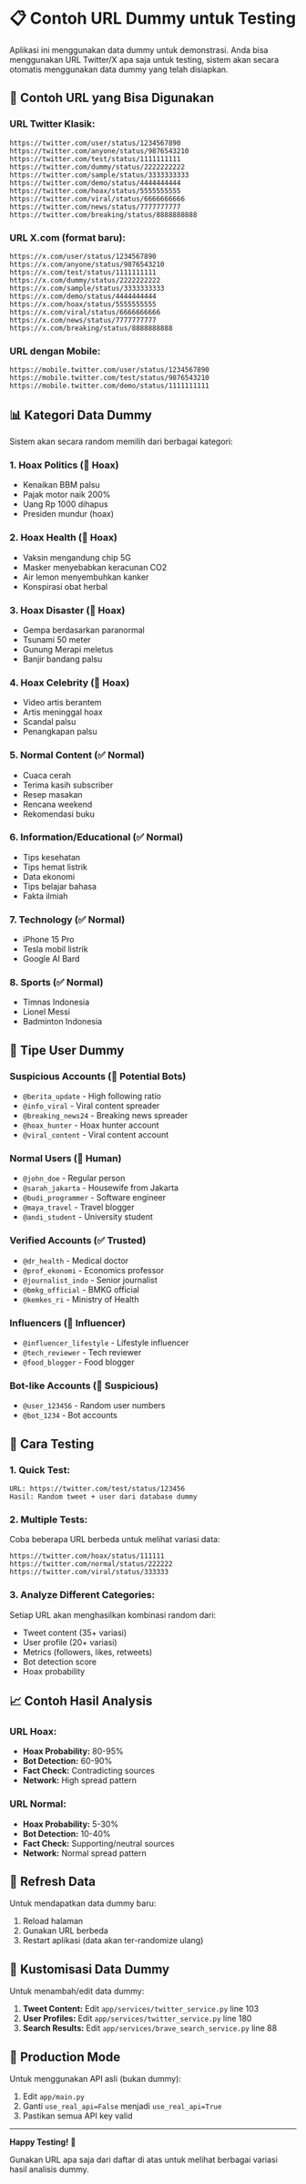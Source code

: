 # 📋 Contoh URL Dummy untuk Testing

Aplikasi ini menggunakan data dummy untuk demonstrasi. Anda bisa menggunakan URL Twitter/X apa saja untuk testing, sistem akan secara otomatis menggunakan data dummy yang telah disiapkan.

## 🔗 **Contoh URL yang Bisa Digunakan**

### **URL Twitter Klasik:**
```
https://twitter.com/user/status/1234567890
https://twitter.com/anyone/status/9876543210
https://twitter.com/test/status/1111111111
https://twitter.com/dummy/status/2222222222
https://twitter.com/sample/status/3333333333
https://twitter.com/demo/status/4444444444
https://twitter.com/hoax/status/5555555555
https://twitter.com/viral/status/6666666666
https://twitter.com/news/status/7777777777
https://twitter.com/breaking/status/8888888888
```

### **URL X.com (format baru):**
```
https://x.com/user/status/1234567890
https://x.com/anyone/status/9876543210
https://x.com/test/status/1111111111
https://x.com/dummy/status/2222222222
https://x.com/sample/status/3333333333
https://x.com/demo/status/4444444444
https://x.com/hoax/status/5555555555
https://x.com/viral/status/6666666666
https://x.com/news/status/7777777777
https://x.com/breaking/status/8888888888
```

### **URL dengan Mobile:**
```
https://mobile.twitter.com/user/status/1234567890
https://mobile.twitter.com/test/status/9876543210
https://mobile.twitter.com/demo/status/1111111111
```

## 📊 **Kategori Data Dummy**

Sistem akan secara random memilih dari berbagai kategori:

### **1. Hoax Politics (🚨 Hoax)**
- Kenaikan BBM palsu
- Pajak motor naik 200%
- Uang Rp 1000 dihapus
- Presiden mundur (hoax)

### **2. Hoax Health (🚨 Hoax)**
- Vaksin mengandung chip 5G
- Masker menyebabkan keracunan CO2
- Air lemon menyembuhkan kanker
- Konspirasi obat herbal

### **3. Hoax Disaster (🚨 Hoax)**
- Gempa berdasarkan paranormal
- Tsunami 50 meter
- Gunung Merapi meletus
- Banjir bandang palsu

### **4. Hoax Celebrity (🚨 Hoax)**
- Video artis berantem
- Artis meninggal hoax
- Scandal palsu
- Penangkapan palsu

### **5. Normal Content (✅ Normal)**
- Cuaca cerah
- Terima kasih subscriber
- Resep masakan
- Rencana weekend
- Rekomendasi buku

### **6. Information/Educational (✅ Normal)**
- Tips kesehatan
- Tips hemat listrik
- Data ekonomi
- Tips belajar bahasa
- Fakta ilmiah

### **7. Technology (✅ Normal)**
- iPhone 15 Pro
- Tesla mobil listrik
- Google AI Bard

### **8. Sports (✅ Normal)**
- Timnas Indonesia
- Lionel Messi
- Badminton Indonesia

## 👥 **Tipe User Dummy**

### **Suspicious Accounts (🤖 Potential Bots)**
- `@berita_update` - High following ratio
- `@info_viral` - Viral content spreader
- `@breaking_news24` - Breaking news spreader
- `@hoax_hunter` - Hoax hunter account
- `@viral_content` - Viral content account

### **Normal Users (👤 Human)**
- `@john_doe` - Regular person
- `@sarah_jakarta` - Housewife from Jakarta
- `@budi_programmer` - Software engineer
- `@maya_travel` - Travel blogger
- `@andi_student` - University student

### **Verified Accounts (✅ Trusted)**
- `@dr_health` - Medical doctor
- `@prof_ekonomi` - Economics professor
- `@journalist_indo` - Senior journalist
- `@bmkg_official` - BMKG official
- `@kemkes_ri` - Ministry of Health

### **Influencers (📱 Influencer)**
- `@influencer_lifestyle` - Lifestyle influencer
- `@tech_reviewer` - Tech reviewer
- `@food_blogger` - Food blogger

### **Bot-like Accounts (🤖 Suspicious)**
- `@user_123456` - Random user numbers
- `@bot_1234` - Bot accounts

## 🎯 **Cara Testing**

### **1. Quick Test:**
```
URL: https://twitter.com/test/status/123456
Hasil: Random tweet + user dari database dummy
```

### **2. Multiple Tests:**
Coba beberapa URL berbeda untuk melihat variasi data:
```
https://twitter.com/hoax/status/111111
https://twitter.com/normal/status/222222
https://twitter.com/viral/status/333333
```

### **3. Analyze Different Categories:**
Setiap URL akan menghasilkan kombinasi random dari:
- Tweet content (35+ variasi)
- User profile (20+ variasi)
- Metrics (followers, likes, retweets)
- Bot detection score
- Hoax probability

## 📈 **Contoh Hasil Analysis**

### **URL Hoax:**
- **Hoax Probability:** 80-95%
- **Bot Detection:** 60-90%
- **Fact Check:** Contradicting sources
- **Network:** High spread pattern

### **URL Normal:**
- **Hoax Probability:** 5-30%
- **Bot Detection:** 10-40%
- **Fact Check:** Supporting/neutral sources
- **Network:** Normal spread pattern

## 🔄 **Refresh Data**

Untuk mendapatkan data dummy baru:
1. Reload halaman
2. Gunakan URL berbeda
3. Restart aplikasi (data akan ter-randomize ulang)

## 🎨 **Kustomisasi Data Dummy**

Untuk menambah/edit data dummy:
1. **Tweet Content:** Edit `app/services/twitter_service.py` line 103
2. **User Profiles:** Edit `app/services/twitter_service.py` line 180
3. **Search Results:** Edit `app/services/brave_search_service.py` line 88

## 🚀 **Production Mode**

Untuk menggunakan API asli (bukan dummy):
1. Edit `app/main.py`
2. Ganti `use_real_api=False` menjadi `use_real_api=True`
3. Pastikan semua API key valid

---

**Happy Testing!** 🎉

Gunakan URL apa saja dari daftar di atas untuk melihat berbagai variasi hasil analisis dummy. 